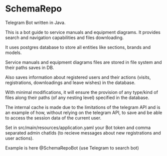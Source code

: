 # SchemaRepo
Telegram Bot written in Java.

This is a bot guide to service manuals and equipment diagrams. It provides search and navigation capabilities and files downloading.

It uses postgres database to store all entities like sections, brands and models.

Service manuals and equipment diagrams files are stored in file system and their paths saves in DB.

Also saves information about registered users and their actions (visits, registrations, downloadings and leave wishes) in the database.

With minimal modifications, it will ensure the provision of any type/kind of files along their paths (of any nesting level) specified in the database.

The internal cache is made due to the limitations of the telegram API and is an example of how, without relying on the telegram API, to save and be able to access the session data of the current user.

Set in src/main/resources/application.yaml
your Bot token and comma separated admin chatIds (to recieve messages about new registrations and user actions).

Example is here @SchemaRepoBot (use Telegram to search bot)
